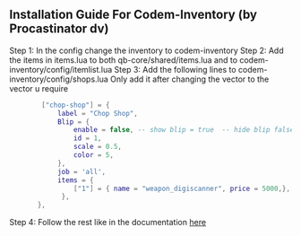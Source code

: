 ## Installation Guide For Codem-Inventory (by Procastinator dv)
Step 1: In the config change the inventory to codem-inventory
Step 2: Add the items in items.lua to both qb-core/shared/items.lua and to codem-inventory/config/itemlist.lua
Step 3: Add the following lines to codem-inventory/config/shops.lua
        Only add it after changing the vector to the vector u require 
```lua
        ["chop-shop"] = {
            label = "Chop Shop",
            Blip = {
                enable = false, -- show blip = true  -- hide blip false
                id = 1,
                scale = 0.5,
                color = 5,
            },
            job = 'all',
            items = {
                ["1"] = { name = "weapon_digiscanner", price = 5000,},
             },
       },
```
Step 4: Follow the rest like in the documentation [here](https://docs.bulgar.dev/)

